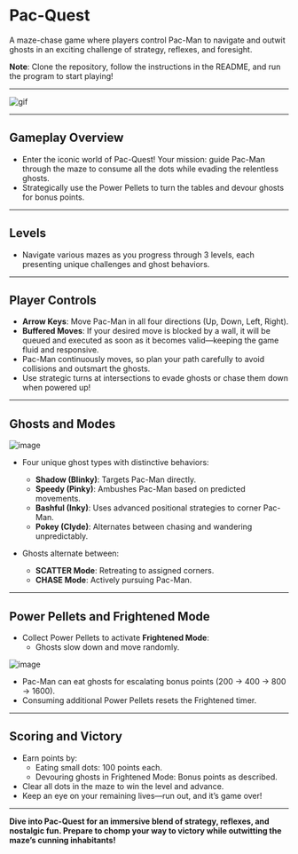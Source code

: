 # Pac-Quest  
A maze-chase game where players control Pac-Man to navigate and outwit ghosts in an exciting challenge of strategy, reflexes, and foresight.  

**Note**: Clone the repository, follow the instructions in the README, and run the program to start playing!  

---

![gif](https://github.com/user-attachments/assets/7cb637bd-6db1-4c95-9123-e38292265f07)

---

## Gameplay Overview  
+ Enter the iconic world of Pac-Quest! Your mission: guide Pac-Man through the maze to consume all the dots while evading the relentless ghosts.  
+ Strategically use the Power Pellets to turn the tables and devour ghosts for bonus points.  

---

## Levels  
+ Navigate various mazes as you progress through 3 levels, each presenting unique challenges and ghost behaviors.  
---

## Player Controls  
+ **Arrow Keys**: Move Pac-Man in all four directions (Up, Down, Left, Right).  
+ **Buffered Moves**: If your desired move is blocked by a wall, it will be queued and executed as soon as it becomes valid—keeping the game fluid and responsive.  
+ Pac-Man continuously moves, so plan your path carefully to avoid collisions and outsmart the ghosts.  
+ Use strategic turns at intersections to evade ghosts or chase them down when powered up!  

---

## Ghosts and Modes  

![image](https://github.com/user-attachments/assets/0d5e3840-56df-4ac2-8823-4adc1339ea2d)

+ Four unique ghost types with distinctive behaviors:  
  - **Shadow (Blinky)**: Targets Pac-Man directly.  
  - **Speedy (Pinky)**: Ambushes Pac-Man based on predicted movements.  
  - **Bashful (Inky)**: Uses advanced positional strategies to corner Pac-Man.  
  - **Pokey (Clyde)**: Alternates between chasing and wandering unpredictably.  

+ Ghosts alternate between:  
  - **SCATTER Mode**: Retreating to assigned corners.  
  - **CHASE Mode**: Actively pursuing Pac-Man.  

---

## Power Pellets and Frightened Mode  
+ Collect Power Pellets to activate **Frightened Mode**:
  - Ghosts slow down and move randomly.

![image](https://github.com/user-attachments/assets/61646d75-5212-46ad-b8b5-2c0e74981ba2)
    
  - Pac-Man can eat ghosts for escalating bonus points (200 → 400 → 800 → 1600).  
  - Consuming additional Power Pellets resets the Frightened timer.  

---

## Scoring and Victory  
+ Earn points by:  
  - Eating small dots: 100 points each.  
  - Devouring ghosts in Frightened Mode: Bonus points as described.  
+ Clear all dots in the maze to win the level and advance.  
+ Keep an eye on your remaining lives—run out, and it’s game over!  

---

**Dive into Pac-Quest for an immersive blend of strategy, reflexes, and nostalgic fun. Prepare to chomp your way to victory while outwitting the maze’s cunning inhabitants!**

